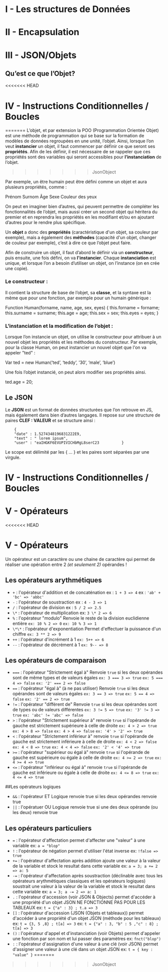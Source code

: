 # I - Les structures de Données


# II - Encapsulation


# III - JSON/Objets

## Qu’est ce que l’Objet?

<<<<<<< HEAD
# IV - Instructions Conditionnelles / Boucles
=======
L’objet, et par extension la POO (Programmation Orientée Objet) est une méthode de programmation qui se base sur la formation de modèles de données regroupées en une unité, l’objet.
Ainsi, lorsque l’on veut **instancier** un objet, il faut commencer par définir ce que seront ses **propriétés**. Afin de les définir, il est nécessaire de se rappeler que ces propriétés sont des variables qui seront accessibles pour **l’instanciation** de l’objet. 
>>>>>>> JsonObject

Par exemple, un être humain peut être défini comme un objet et aura plusieurs propriétés, comme : 

Prénom
Surnom
Âge
Sexe
Couleur des yeux

On peut en imaginer bien d’autres, qui peuvent permettre de compléter les fonctionnalités de l’objet, mais aussi créer un second objet qui héritera du premier et en reprendra les propriétés en les modifiant et/ou en ajoutant d’autres pour le rendre plus spécifique.

Un **objet** a donc des **propriétés** (caractéristique d'un objet, sa couleur par exemple), mais a également des **méthodes** (capacité d'un objet, changer de couleur par exemple), c’est à dire ce que l’objet peut faire. 


Afin de construire un objet, il faut d’abord le définir via un **constructeur**, puis ensuite, une fois défini, on va **l'instancier**. Chaque **instanciation** est unique, et lorsque l’on a besoin d’utiliser un objet, on l’instance (on en crée une copie).

### Le constructeur : 

Il contient la structure de base de l’objet, sa **classe**, et la syntaxe est la même que pour une fonction, par exemple pour un humain générique : 

Function Human(forname, name, age, sex, eyes)  {
	this.forname = forname;
	this.surname = surname;
	this.age = age;
	this.sex = sex;
	this.eyes = eyes;
}

### L’instanciation et la modification de l’objet : 

Lorsque l’on instancie un objet, on utilise le constructeur pour attribuer à un nouvel objet les propriétés et les méthodes du constructeur.
Par exemple, pour la classe Human, on peut instancier un nouvel objet que l'on va appeler "ted" : 

Var ted = new Human(‘ted’, ‘teddy’, ’30’, ‘male’, ‘blue’)


Une fois l’objet instancié, on peut alors modifier ses propriétés ainsi.

ted.age = 20; 


## Le JSON

Le **JSON** est un format de données structurées que l’on retrouve en JS, mais également dans bien d’autres langages. 
Il repose sur une structure de paires **CLEF : VALEUR** et se structure ainsi : 


    	{
    	"date" : 1.5274348196831222E9,
    	"text" : " lorem ipsum",
    	"user" : "eaIHGKF6EVUPIVICHbMgL8serC23    	    }


Le scope est délimité par les { … } et les paires sont séparées par une virgule.



# IV - Instructions Conditionnelles / Boucles


# V - Opérateurs

<<<<<<< HEAD
# V - Opérateurs
Un opérateur est un caractère ou une chaine de caractère qui permet de réaliser une opération entre 2 *(et seulement 2)* opérandes !

## Les opérateurs arythmétiques

* `+` : l'opérateur d'addition et de concaténation
	ex : `1 + 3 => 4`
	ex : `'ab' + 'bc' => 'abbc'`
* `-` : l'opérateur de soustraction
	ex : `4 - 3 => 1`
* `/` : l'opérateur de division
	ex : `5 / 2 => 2.5`
* `\*` : l'opérateur de multiplication
	ex: `3 \* 2 => 6`
* `%` : l'opérateur "modulo"
	Renvoie le reste de la division euclidienne entière
	`ex: 10 % 2 => 0`
	`ex: 10 % 3 => 1`
* `\*\*` : l'opérateur d'exponentiation
	Permet d'effectuer la puissance d'un chiffre
	`ex: 3 ** 2 => 9`
* `++` : l'opérateur d'incrément à 1
	`ex: 5++ => 6`
* `--` : l'opérateur de décrément à 1
	`ex: 9-- => 8`

## Les opérateurs de comparaison

* `===` : l'opérateur "Strictement égal à"
	Renvoie `true` si les deux opérandes sont de même types et de valeurs égales
	`ex: 3 === 3 => true`
	`ex: 5 === 4 => false`
	`ex: '2' === 2 => false`
* `==` : l'opérateur "égal à" (à ne pas utiliser)
	Renvoie `true` si les deux opérandes sont de valeurs égales
	`ex: 3 == 3 => true`
	`ex: 5 == 4 => false`
	`ex: '2' == 2 => true`
* `!=` : l'opérateur "différent de"
	Renvoie `true` si les deux opérandes sont de types ou de valeurs différentes
	`ex: 3 != 5 => true`
	`ex: '3' != 3 => true`
	`ex: 'abc' != 'abc' => false`
* `>` : l'opérateur "Strictement supérieur à"
	renvoie `true` si l'opérande de gauche est strictement supérieure à celle de droite
	`ex: 4 > 2 => true`
	`ex: 4 > 8 => false`
	`ex: 4 > 4 => false`
	`ex: '4' > '2' => true`
* `<` : l'opérateur "Strictement inférieur à"
	renvoie `true` si l'opérande de gauche est strictement inférieure à celle de droite
	`ex: 4 < 2 => false`
	`ex: 4 < 8 => true`
	`ex: 4 < 4 => false`
	`ex: '2' < '4' => true`
* `>=` : l'opérateur "supérieur ou égal à"
	renvoie `true` si l'opérande de gauche est supérieure ou égale à celle de droite
	`ex: 4 >= 2 => true`
	`ex: 4 >= 4 => true`
* `<=` : l'opérateur "inférieur ou égal à"
	renvoie `true` si l'opérande de gauche est inférieure ou égale à celle de droite
	`ex: 4 <= 8 => true`
	`ex: 4 <= 4 => true`

##Les opérateurs logiques

* `&&` : l'opérateur ET Logique
	renvoie true si les deux opérandes renvoie true
* `||` : l'opératuer OU Logique
	renvoie true si une des deux opérande (ou les deux) renvoie true

## Les opérateurs particuliers

* `=` : l'opérateur d'affectation
	permet d'affecter une "valeur" à une variable
	ex: `a = "blop"`
* `!` : l'opérateur de négation
	permet d'utiliser l'état inverse
	ex: `!false => true`
* `+=` : l'opérateur d'affectation après addition
	ajoute une valeur à la valeur de la variable et stock le resultat dans cette variable
	ex: `a = 3; a += 2 => a: 5`
* `-=` : l'opérateur d'affectation après soustraction (déclinable avec tous les opérateurs arythmétiques classiques et les opérateurs logiques)
	soustrait une valeur à la valeur de la variable et stock le resultat dans cette variable
	ex: `a = 3; a -= 2 => a: 1`
* `.` : l'opérateur d'accession (voir JSON & Objects)
	permet d'accéder à une propriété d'un objet JSON
	NE FONCTIONNE PAS POUR LES TABLEAUX
	ex: `t = {"a" : 3} ; t.a => 3`
* `[]` : l'opérateur d'accession (JSON (Objets et tableaux))
	permet d'accéder à une propriété d'un objet JSON (méthode pour les tableaux)
	ex: `t = {3, 5 ,8} ; t[a] => 3`
	ex: `t = {"a" : 3, "b" : 5 ,"c" : 8} ; t[a] => 3`
* `()` : l'opérateur d'appel et d'instanciation (voir Objets)
	permet d'appeler une fonction par son nom et lui passer des paramètres
	ex: `fnct("blop")`
* `:` : l'opérateur d'assignation d'une valeur à une clé (voir JSON)
	permet d'assigner une valeur à une clé dans un objet JSON
	ex: `t = { key : "value" }`
=======
>>>>>>> JsonObject
